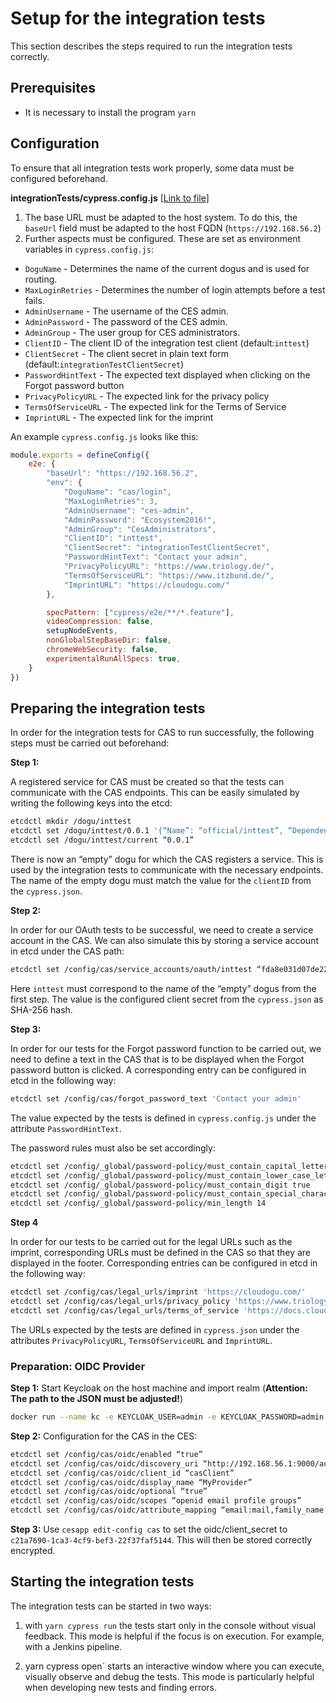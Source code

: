 # Setup for the integration tests

This section describes the steps required to run the integration tests correctly.

## Prerequisites

* It is necessary to install the program `yarn`

## Configuration

To ensure that all integration tests work properly, some data must be configured beforehand.

**integrationTests/cypress.config.js** [[Link to file](../../integrationTests/cypress.config.js)]

1) The base URL must be adapted to the host system.
   To do this, the `baseUrl` field must be adapted to the host FQDN (`https://192.168.56.2`)
2) Further aspects must be configured.
   These are set as environment variables in `cypress.config.js`:
- `DoguName` - Determines the name of the current dogus and is used for routing.
- `MaxLoginRetries` - Determines the number of login attempts before a test fails.
- `AdminUsername` - The username of the CES admin.
- `AdminPassword` - The password of the CES admin.
- `AdminGroup` - The user group for CES administrators.
- `ClientID` - The client ID of the integration test client (default:`inttest`)
- `ClientSecret` - The client secret in plain text form (default:`integrationTestClientSecret`)
- `PasswordHintText` - The expected text displayed when clicking on the Forgot password button
- `PrivacyPolicyURL` - The expected link for the privacy policy
- `TermsOfServiceURL` - The expected link for the Terms of Service
- `ImprintURL` - The expected link for the imprint

An example `cypress.config.js` looks like this:
```javascript
module.exports = defineConfig({
    e2e: {
        "baseUrl": "https://192.168.56.2",
        "env": {
            "DoguName": "cas/login",
            "MaxLoginRetries": 3,
            "AdminUsername": "ces-admin",
            "AdminPassword": "Ecosystem2016!",
            "AdminGroup": "CesAdministrators",
            "ClientID": "inttest",
            "ClientSecret": "integrationTestClientSecret",
            "PasswordHintText": "Contact your admin",
            "PrivacyPolicyURL": "https://www.triology.de/",
            "TermsOfServiceURL": "https://www.itzbund.de/",
            "ImprintURL": "https://cloudogu.com/"
        },

        specPattern: ["cypress/e2e/**/*.feature"],
        videoCompression: false,
        setupNodeEvents,
        nonGlobalStepBaseDir: false,
        chromeWebSecurity: false,
        experimentalRunAllSpecs: true,
    }
})
```

## Preparing the integration tests

In order for the integration tests for CAS to run successfully, the following steps must be carried out beforehand:

**Step 1:**

A registered service for CAS must be created so that the tests can communicate with the CAS endpoints. This can be easily simulated by writing the following keys into the etcd:
```bash
etcdctl mkdir /dogu/inttest
etcdctl set /dogu/inttest/0.0.1 '{“Name”: “official/inttest”, “Dependencies”:[“cas”]}'
etcdctl set /dogu/inttest/current “0.0.1”
```
There is now an “empty” dogu for which the CAS registers a service. This is used by the integration tests to communicate with the necessary endpoints. The name of the empty dogu must match the value for the `clientID` from the `cypress.json`.

**Step 2:**

In order for our OAuth tests to be successful, we need to create a service account in the CAS. We can also simulate this by storing a service account in etcd under the CAS path:
```bash
etcdctl set /config/cas/service_accounts/oauth/inttest “fda8e031d07de22bf14e552ab12be4bc70b94a1fb61cb7605833765cb74f2dea”
```
Here `inttest` must correspond to the name of the “empty” dogus from the first step. The value is the configured client secret from the `cypress.json` as SHA-256 hash.

**Step 3:**

In order for our tests for the Forgot password function to be carried out, we need to define a text in the CAS that is to be displayed when the Forgot password button is clicked.
A corresponding entry can be configured in etcd in the following way:

```bash
etcdctl set /config/cas/forgot_password_text 'Contact your admin'
```

The value expected by the tests is defined in `cypress.config.js` under the attribute `PasswordHintText`.

The password rules must also be set accordingly:
```bash
etcdctl set /config/_global/password-policy/must_contain_capital_letter true
etcdctl set /config/_global/password-policy/must_contain_lower_case_letter true
etcdctl set /config/_global/password-policy/must_contain_digit true
etcdctl set /config/_global/password-policy/must_contain_special_character true
etcdctl set /config/_global/password-policy/min_length 14
```

**Step 4**

In order for our tests to be carried out for the legal URLs such as the imprint, corresponding URLs must be defined in the CAS so that they are displayed in the footer.
Corresponding entries can be configured in etcd in the following way:

```bash
etcdctl set /config/cas/legal_urls/imprint 'https://cloudogu.com/'
etcdctl set /config/cas/legal_urls/privacy_policy 'https://www.triology.de/'
etcdctl set /config/cas/legal_urls/terms_of_service 'https://docs.cloudogu.com/'
```

The URLs expected by the tests are defined in `cypress.json` under the attributes `PrivacyPolicyURL`, `TermsOfServiceURL` and `ImprintURL`.

### Preparation: OIDC Provider

**Step 1:** Start Keycloak on the host machine and import realm (**Attention: The path to the JSON must be adjusted!**)

```bash
docker run --name kc -e KEYCLOAK_USER=admin -e KEYCLOAK_PASSWORD=admin -p 9000:8080 -e KEYCLOAK_IMPORT="/realm-cloudogu.json -Dkeycloak.profile.feature. upload_scripts=enabled” -v /vagrant/containers/cas/integrationTests/keycloak-realm/realm-cloudogu.json:/realm-cloudogu.json quay.io/keycloak/keycloak:15.0.2
```

**Step 2:** Configuration for the CAS in the CES:

```bash
etcdctl set /config/cas/oidc/enabled “true”
etcdctl set /config/cas/oidc/discovery_uri “http://192.168.56.1:9000/auth/realms/Cloudogu/.well-known/openid-configuration”
etcdctl set /config/cas/oidc/client_id “casClient”
etcdctl set /config/cas/oidc/display_name “MyProvider”
etcdctl set /config/cas/oidc/optional “true”
etcdctl set /config/cas/oidc/scopes “openid email profile groups”
etcdctl set /config/cas/oidc/attribute_mapping “email:mail,family_name:surname,given_name:givenName,preferred_username:username,name:displayName”
```

**Step 3:** Use `cesapp edit-config cas` to set the oidc/client_secret to `c21a7690-1ca3-4cf9-bef3-22f37faf5144`. This will then be stored correctly encrypted.

## Starting the integration tests

The integration tests can be started in two ways:

1. with `yarn cypress run` the tests start only in the console without visual feedback.
   This mode is helpful if the focus is on execution.
   For example, with a Jenkins pipeline.

1. yarn cypress open` starts an interactive window where you can execute, visually observe and debug the tests.
   This mode is particularly helpful when developing new tests and finding errors.